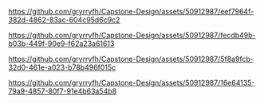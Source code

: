 

https://github.com/gryrryfh/Capstone-Design/assets/50912987/eef7964f-382d-4862-83ac-604c95d6c9c2



https://github.com/gryrryfh/Capstone-Design/assets/50912987/fecdb49b-b03b-449f-90e9-f62a23a61613



https://github.com/gryrryfh/Capstone-Design/assets/50912987/5f8a9fcb-32d0-461e-a023-b78b496f015c



https://github.com/gryrryfh/Capstone-Design/assets/50912987/16e64135-79a9-4857-80f7-91e4b63a54b8

